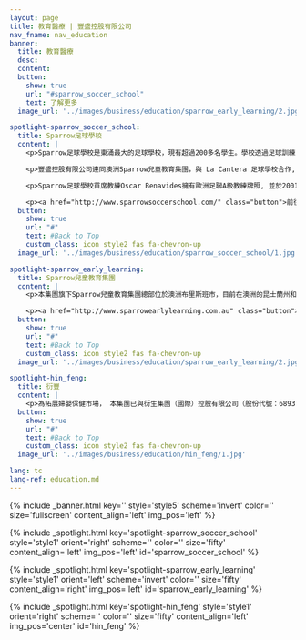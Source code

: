 ```yaml
---
layout: page
title: 教育醫療 | 豐盛控股有限公司
nav_fname: nav_education
banner:
  title: 教育醫療
  desc:
  content:
  button:
    show: true
    url: "#sparrow_soccer_school"
    text: 了解更多
  image_url: '../images/business/education/sparrow_early_learning/2.jpg'

spotlight-sparrow_soccer_school:
  title: Sparrow足球學校
  content: |
    <p>Sparrow足球學校是東涌最大的足球學校，現有超過200多名學生。學校透過足球訓練，培養兒童身心全面發展，讓他們建立健康生活方式。</p>

    <p>豐盛控股有限公司連同澳洲Sparrow兒童教育集團，與 La Cantera 足球學校合作, 為3-12歲的兒童提供足球班及訓練營，同時宣佈將足球學校命名為「Sparrow足球學校」。</p>

    <p>Sparrow足球學校首席教練Oscar Benavides擁有歐洲足聯A級教練牌照, 並於2001年起在香港執教。他曾以半職業身份為不同香港足總註冊的球隊效力。</p>

    <p><a href="http://www.sparrowsoccerschool.com/" class="button">前往網站</a></p>
  button:
    show: true
    url: "#"
    text: #Back to Top
    custom_class: icon style2 fas fa-chevron-up
  image_url: '../images/business/education/sparrow_soccer_school/1.jpg'

spotlight-sparrow_early_learning:
  title: Sparrow兒童教育集團
  content: |
    <p>本集團旗下Sparrow兒童教育集團總部位於澳洲布里斯班市，目前在澳洲的昆士蘭州和維多利亞州管理運營約30個兒童託管中心，為0-6歲兒童提供日間託管及教育服務。Sparrow在澳洲當地擁有良好的聲譽及豐富經驗的管理團隊。</p>

    <p><a href="http://www.sparrowearlylearning.com.au" class="button">前往網站</a></p>
  button:
    show: true
    url: "#"
    text: #Back to Top
    custom_class: icon style2 fas fa-chevron-up
  image_url: '../images/business/education/sparrow_early_learning/2.jpg'

spotlight-hin_feng:
  title: 衍豐
  content: |
    <p>為拓展婦嬰保健市場， 本集團已與衍生集團（國際）控股有限公司（股份代號：6893.HK）成立合營企業衍豐投資（南京）有限公司，以拓展婦嬰中醫保健以及診斷及治療服務業務，藉以把握此快速增長之市場。衍生兒童中醫健康中心已於2017年6月25日於香港沙田石門正式開業。主要提供按摩、脊椎護理、眼睛護理及針灸等兒童成長的健康服務。</p>
  button:
    show: true
    url: "#"
    text: #Back to Top
    custom_class: icon style2 fas fa-chevron-up
  image_url: '../images/business/education/hin_feng/1.jpg'

lang: tc
lang-ref: education.md
---
```

<!-- Welcome Banner -->
{% include _banner.html key='' style='style5' scheme='invert' color='' size='fullscreen' content_align='left' img_pos='left' %}

<!-- Properties -->
{% include _spotlight.html key='spotlight-sparrow_soccer_school' style='style1' orient='right' scheme='' color='' size='fifty' content_align='left' img_pos='left' id='sparrow_soccer_school' %}

{% include _spotlight.html key='spotlight-sparrow_early_learning' style='style1' orient='left' scheme='invert' color='' size='fifty' content_align='right' img_pos='left' id='sparrow_early_learning' %}

{% include _spotlight.html key='spotlight-hin_feng' style='style1' orient='right' scheme='' color='' size='fifty' content_align='left' img_pos='center' id='hin_feng' %}
